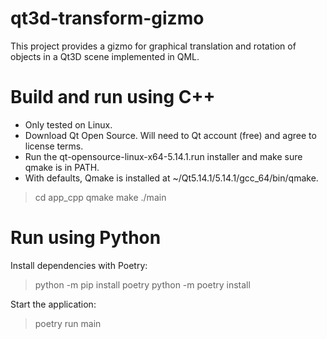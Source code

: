 # qt3d-transform-gizmo
This project provides a gizmo for graphical translation and rotation of objects in a Qt3D scene implemented in QML.

# Build and run using C++

* Only tested on Linux.
* Download Qt Open Source. Will need to Qt account (free) and agree to license terms.
* Run the qt-opensource-linux-x64-5.14.1.run installer and make sure qmake is in PATH.
* With defaults, Qmake is installed at ~/Qt5.14.1/5.14.1/gcc_64/bin/qmake.

> cd app_cpp
> qmake
> make
> ./main

# Run using Python
Install dependencies with Poetry:

> python -m pip install poetry
> python -m poetry install

Start the application:

> poetry run main
